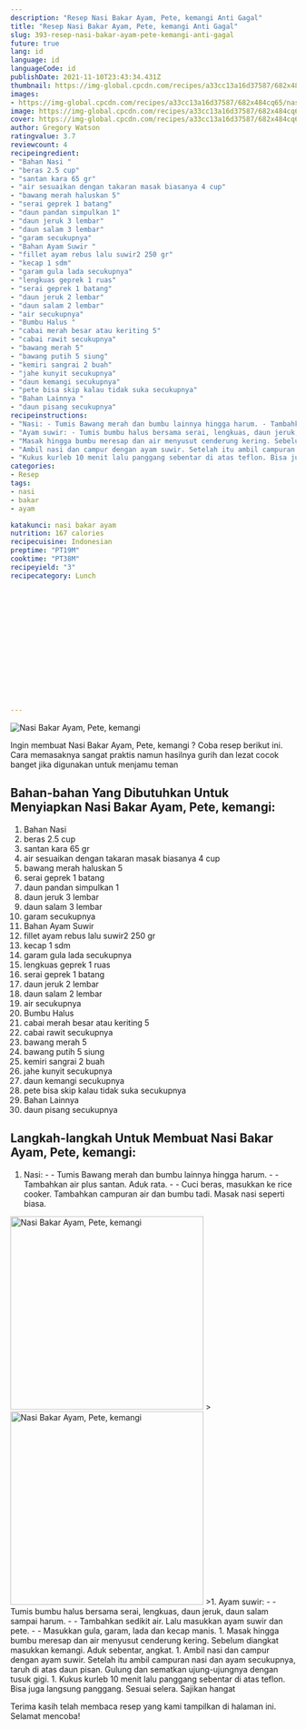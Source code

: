 ```yaml
---
description: "Resep Nasi Bakar Ayam, Pete, kemangi Anti Gagal"
title: "Resep Nasi Bakar Ayam, Pete, kemangi Anti Gagal"
slug: 393-resep-nasi-bakar-ayam-pete-kemangi-anti-gagal
future: true
lang: id
language: id
languageCode: id
publishDate: 2021-11-10T23:43:34.431Z 
thumbnail: https://img-global.cpcdn.com/recipes/a33cc13a16d37587/682x484cq65/nasi-bakar-ayam-pete-kemangi-foto-resep-utama.png
images:
- https://img-global.cpcdn.com/recipes/a33cc13a16d37587/682x484cq65/nasi-bakar-ayam-pete-kemangi-foto-resep-utama.png
image: https://img-global.cpcdn.com/recipes/a33cc13a16d37587/682x484cq65/nasi-bakar-ayam-pete-kemangi-foto-resep-utama.png
cover: https://img-global.cpcdn.com/recipes/a33cc13a16d37587/682x484cq65/nasi-bakar-ayam-pete-kemangi-foto-resep-utama.png
author: Gregory Watson
ratingvalue: 3.7
reviewcount: 4
recipeingredient:
- "Bahan Nasi "
- "beras 2.5 cup"
- "santan kara 65 gr"
- "air sesuaikan dengan takaran masak biasanya 4 cup"
- "bawang merah haluskan 5"
- "serai geprek 1 batang"
- "daun pandan simpulkan 1"
- "daun jeruk 3 lembar"
- "daun salam 3 lembar"
- "garam secukupnya"
- "Bahan Ayam Suwir "
- "fillet ayam rebus lalu suwir2 250 gr"
- "kecap 1 sdm"
- "garam gula lada secukupnya"
- "lengkuas geprek 1 ruas"
- "serai geprek 1 batang"
- "daun jeruk 2 lembar"
- "daun salam 2 lembar"
- "air secukupnya"
- "Bumbu Halus "
- "cabai merah besar atau keriting 5"
- "cabai rawit secukupnya"
- "bawang merah 5"
- "bawang putih 5 siung"
- "kemiri sangrai 2 buah"
- "jahe kunyit secukupnya"
- "daun kemangi secukupnya"
- "pete bisa skip kalau tidak suka secukupnya"
- "Bahan Lainnya "
- "daun pisang secukupnya"
recipeinstructions:
- "Nasi: - Tumis Bawang merah dan bumbu lainnya hingga harum. - Tambahkan air plus santan. Aduk rata. - Cuci beras, masukkan ke rice cooker. Tambahkan campuran air dan bumbu tadi. Masak nasi seperti biasa."
- "Ayam suwir: - Tumis bumbu halus bersama serai, lengkuas, daun jeruk, daun salam sampai harum. - Tambahkan sedikit air. Lalu masukkan ayam suwir dan pete.  - Masukkan gula, garam, lada dan kecap manis."
- "Masak hingga bumbu meresap dan air menyusut cenderung kering. Sebelum diangkat masukkan kemangi. Aduk sebentar, angkat."
- "Ambil nasi dan campur dengan ayam suwir. Setelah itu ambil campuran nasi dan ayam secukupnya, taruh di atas daun pisan. Gulung dan sematkan ujung-ujungnya dengan tusuk gigi."
- "Kukus kurleb 10 menit lalu panggang sebentar di atas teflon. Bisa juga langsung panggang. Sesuai selera. Sajikan hangat"
categories:
- Resep
tags:
- nasi
- bakar
- ayam

katakunci: nasi bakar ayam 
nutrition: 167 calories
recipecuisine: Indonesian
preptime: "PT19M"
cooktime: "PT38M"
recipeyield: "3"
recipecategory: Lunch


     
    
    
    
    
    
    
    
    
    
    
      
    
---
```



![Nasi Bakar Ayam, Pete, kemangi](https://img-global.cpcdn.com/recipes/a33cc13a16d37587/682x484cq65/nasi-bakar-ayam-pete-kemangi-foto-resep-utama.png)

Ingin membuat Nasi Bakar Ayam, Pete, kemangi ? Coba resep berikut ini. Cara memasaknya sangat praktis namun hasilnya gurih dan lezat cocok banget jika digunakan untuk menjamu teman

<!--inarticleads1-->

## Bahan-bahan Yang Dibutuhkan Untuk Menyiapkan Nasi Bakar Ayam, Pete, kemangi:

1. Bahan Nasi 
1. beras 2.5 cup
1. santan kara 65 gr
1. air sesuaikan dengan takaran masak biasanya 4 cup
1. bawang merah haluskan 5
1. serai geprek 1 batang
1. daun pandan simpulkan 1
1. daun jeruk 3 lembar
1. daun salam 3 lembar
1. garam secukupnya
1. Bahan Ayam Suwir 
1. fillet ayam rebus lalu suwir2 250 gr
1. kecap 1 sdm
1. garam gula lada secukupnya
1. lengkuas geprek 1 ruas
1. serai geprek 1 batang
1. daun jeruk 2 lembar
1. daun salam 2 lembar
1. air secukupnya
1. Bumbu Halus 
1. cabai merah besar atau keriting 5
1. cabai rawit secukupnya
1. bawang merah 5
1. bawang putih 5 siung
1. kemiri sangrai 2 buah
1. jahe kunyit secukupnya
1. daun kemangi secukupnya
1. pete bisa skip kalau tidak suka secukupnya
1. Bahan Lainnya 
1. daun pisang secukupnya



<!--inarticleads2-->

## Langkah-langkah Untuk Membuat Nasi Bakar Ayam, Pete, kemangi:

1. Nasi: - - Tumis Bawang merah dan bumbu lainnya hingga harum. - - Tambahkan air plus santan. Aduk rata. - - Cuci beras, masukkan ke rice cooker. Tambahkan campuran air dan bumbu tadi. Masak nasi seperti biasa.
<img class="lazyload" data-src="https://img-global.cpcdn.com/steps/62d79600b54d0e6a/160x128cq70/nasi-bakar-ayam-pete-kemangi-langkah-memasak-1-foto.png" alt="Nasi Bakar Ayam, Pete, kemangi" width="340" height="340">
><img class="lazyload" data-src="https://img-global.cpcdn.com/steps/212086fbcbe401f1/160x128cq70/nasi-bakar-ayam-pete-kemangi-langkah-memasak-1-foto.png" alt="Nasi Bakar Ayam, Pete, kemangi" width="340" height="340">
>1. Ayam suwir: - - Tumis bumbu halus bersama serai, lengkuas, daun jeruk, daun salam sampai harum. - - Tambahkan sedikit air. Lalu masukkan ayam suwir dan pete.  - - Masukkan gula, garam, lada dan kecap manis.
1. Masak hingga bumbu meresap dan air menyusut cenderung kering. Sebelum diangkat masukkan kemangi. Aduk sebentar, angkat.
1. Ambil nasi dan campur dengan ayam suwir. Setelah itu ambil campuran nasi dan ayam secukupnya, taruh di atas daun pisan. Gulung dan sematkan ujung-ujungnya dengan tusuk gigi.
1. Kukus kurleb 10 menit lalu panggang sebentar di atas teflon. Bisa juga langsung panggang. Sesuai selera. Sajikan hangat




Terima kasih telah membaca resep yang kami tampilkan di halaman ini. Selamat mencoba!
